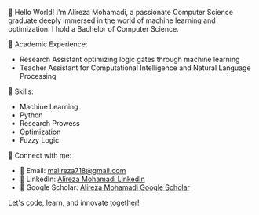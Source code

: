👋 Hello World! I'm Alireza Mohamadi, a passionate Computer Science graduate deeply immersed in the world of machine learning and optimization. I hold a Bachelor of Computer Science.

💼 Academic Experience:
   - Research Assistant optimizing logic gates through machine learning
   - Teacher Assistant for Computational Intelligence and Natural Language Processing

🚀 Skills:
   - Machine Learning
   - Python
   - Research Prowess
   - Optimization
   - Fuzzy Logic

🔗 Connect with me:
   - 📧 Email: malireza718@gmail.com
   - 🔗 LinkedIn: [Alireza Mohamadi LinkedIn](https://www.linkedin.com/in/alireza-mohamadi-ml/)
   - 🔗 Google Scholar: [Alireza Mohamadi Google Scholar](https://scholar.google.com/citations?user=YourProfileID)

Let's code, learn, and innovate together!
